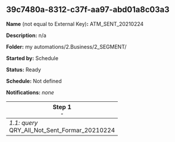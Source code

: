 ## 39c7480a-8312-c37f-aa97-abd01a8c03a3

**Name** (not equal to External Key)**:** ATM_SENT_20210224

**Description:** n/a

**Folder:** my automations/2.Business/2_SEGMENT/

**Started by:** Schedule

**Status:** Ready

**Schedule:** Not defined

**Notifications:** _none_


| Step 1<br>_<small>-</small>_ |
| --- |
| _1.1: query_<br>QRY_All_Not_Sent_Formar_20210224 |
